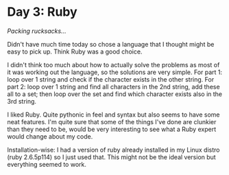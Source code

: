 # Day 3: Ruby

_Packing rucksacks..._

Didn't have much time today so chose a language that I thought might
be easy to pick up. Think Ruby was a good choice.

I didn't think too much about how to actually solve the problems as
most of it was working out the language, so the solutions are very
simple. For part 1: loop over 1 string and check if the character
exists in the other string. For part 2: loop over 1 string and find
all characters in the 2nd string, add these all to a set; then loop
over the set and find which character exists also in the 3rd string.

I liked Ruby. Quite pythonic in feel and syntax but also seems to have
some neat features. I'm quite sure that some of the things I've done
are clunkier than they need to be, would be very interesting to see
what a Ruby expert would change about my code.

Installation-wise: I had a version of ruby already installed in my
Linux distro (ruby 2.6.5p114) so I just used that. This might not be
the ideal version but everything seemed to work.
